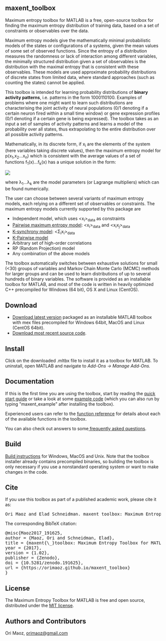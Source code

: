 <h2>maxent_toolbox</h2>


<p>Maximum entropy toolbox for MATLAB is a free, open-source toolbox for finding the maximum entropy distribution of training data, based on a set of constraints or observables over the data.</p> 

<p>
Maximum entropy models give the mathematically minimal probabilistic models of the states or configurations of a systems, given the mean values of some set of observed functions. Since the entropy of a distribution measures the randomness or lack of interaction among different variables, the minimally structured distribution given a set of observables is the distribution with the maximal entropy that is consistent with these observables. These models are used approximate probability distributions of discrete states from limited data, where standard approaches (such as counting the states) cannot be applied.
</p>

<p>This toolbox is intended for learning probability distributions of <b>binary activity patterns</b>, i.e. patterns in the form
1000110100. Examples of problems where one might want to learn such distributions are characterising the joint
activity of neural populations (0/1 denoting if a certain neuron fired within a small time window) or gene expression profiles
(0/1 denoting if a certain gene is being expressed). The toolbox takes as an input a set of samples of activity patterns and learns a model of the probability over all states, thus extrapolating to the entire distribution over all possible activity patterns.</p>

<p>
Mathematically, in its discrete form, if x<sub>i</sub>
 are the elements of the system (here variables taking discrete values), then the maximum entropy model for p(x<sub>1</sub>,x<sub>2</sub>…x<sub>n</sub>)
 which is consistent with the average values of a set of functions f<sub>1</sub>(x)...f<sub>k</sub>(x) has a unique solution in the form:
</p>

<p>
<img src="http://latex.codecogs.com/svg.latex?\hat{p}(x)=\exp[\sum_{i=1}^{k}\lambda_i{f_{i}(\vec{x})}])" border="0"/>
</p>

<p>where &#955;<sub>1</sub>...&#955;<sub>k</sub> are the model parameters (or Lagrange multipliers) which can be found numerically.</p>

<p>The user can choose between several variants of maximum entropy models, each relying on a different set of observables or constraints. The maximum entropy models currently supported by this package are
<ul>
<li>Independent model, which uses &#60;x<sub>i</sub>&#62;<sub>data</sub> as constraints</li>
<li><a href="http://www.weizmann.ac.il/neurobiology/labs/schneidman/Publications/Schneidman+al_2006-Nature.pdf">Pairwise maximum entropy model</a>: &#60;x<sub>i</sub>&#62;<sub>data</sub> and &#60;x<sub>i</sub>x<sub>j</sub>&#62;<sub>data</sub></li>
<li><a href="http://wp.ist.ac.at/group_tkacik/wp-content/uploads/2011/02/JStatMech_Simplest_Maxent.pdf">K-synchrony model</a>: &#60;&Sigma;<sub>i</sub>x<sub>i</sub>&#62;<sub>data</sub></li>
<li><a href="http://wp.ist.ac.at/group_tkacik/wp-content/uploads/2011/02/PLOSCompBio_KPairwise.pdf">K-Pairwise model</a></li>
<li>Arbitrary set of high-order correlations</li>
<li>RP (Random Projection) model</li>
<li>Any combination of the above models</li>
</ul>
</p>

<p>The toolbox automatically switches between exhaustive solutions for small (&#60;30) groups of variables and Markov Chain Monte Carlo (MCMC) methods for larger groups and can be used to learn distributions of up to several hundreds of binary variables. The software is provided as an installable toolbox for MATLAB, and most of the code is written in heavily optimized C++ precompiled for Windows (64 bit), OS X and Linux (CentOS).</p>
<h2>Download</h2>
<ul>
<li><a href="https://github.com/orimaoz/maxent_toolbox/releases/latest">Download latest version</a> packaged as an installable MATLAB toolbox with mex files precompiled for Windows 64bit, MacOS and Linux (CentOS 64bit).</li>
<li><a href="https://github.com/orimaoz/maxent_toolbox">Download most recent source code</a>.</li>
</ul>

<h2>Install</h2>
<p>Click on the downloaded .mltbx file to install it as a toolbox for MATLAB. To uninstall, open MATLAB and navigate to <i>Add-Ons -> Manage Add-Ons.</i></p>
        
<h2><a id="documentation" class="anchor" href="#documentation-list" aria-hidden="true"><span aria-hidden="true" class="octicon octicon-link"></span></a>Documentation</h2>
<p>If this is the first time you are using the toolbox, start by reading the <a href="quickstart.html">quick start guide</a> or take a look at some <a href="maxent_example.html">example code</a> (which you can also run by typing "maxent_example" after installing the toolbox).</p>
<p>Experienced users can refer to the <a href="function_reference.html">function reference</a> for details about each of the available functions in the toolbox.</p>
<p>You can also check out answers to some<a href="faq.html"> frequently asked questions</a>.</p>


<h2><a id="build" class="anchor" href="#build" aria-hidden="true"><span aria-hidden="true" class="octicon octicon-link"></span></a>Build</h2>
<p><a href="build.html">Build instructions</a> for Windows, MacOS and Unix. Note that the toolbox installer already contains precompiled binaries, so building the toolbox is only necessary if you use a nonstandard operating system or want to make changes in the code.</p>

<h2>Cite</h2>
<p>If you use this toolbox as part of a published academic work, please cite it as:</p>
<pre>
Ori Maoz and Elad Schneidman. maxent_toolbox: Maximum Entropy Toolbox for MATLAB, version 1.0.2. 2017. doi: 10.5281/zenodo.191625. URL https://orimaoz.github.io/maxent_toolbox.
</pre>
<p>The corresponding BibTeX citation:</p>
<pre>
@misc{Maoz2017_191625,
author = {Maoz, Ori and Schneidman, Elad},
title = {maxent{\_}toolbox: Maximum Entropy Toolbox for MATLAB, version 1.0.2},
year = {2017},
version = {1.02},
publisher = {Zenodo},
doi = {10.5281/zenodo.191625},
url = {https://orimaoz.github.io/maxent_toolbox}
}
</pre>


<h2>License</h2>
<p>The Maximum Entropy Toolbox for MATLAB is free and open source, distributed under the <a href="https://opensource.org/licenses/MIT">MIT license</a>.</p>

<h2>
<a id="authors-and-contributors" class="anchor" href="#authors-and-contributors" aria-hidden="true"><span aria-hidden="true" class="octicon octicon-link"></span></a>Authors and Contributors</h3>
<p>Ori Maoz, <a href="mailto:orimaoz@gmail.com"> orimaoz@gmail.com</a></p>
